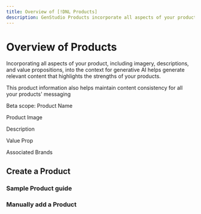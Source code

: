```yaml
---
title: Overview of [!DNL Products]
description: GenStudio Products incorporate all aspects of your product—imagery, descriptions, and value propositions to create relevant content that highlights product strengths and maintains consistency in product messaging.
---
```


# Overview of Products

Incorporating all aspects of your product, including imagery, descriptions, and value propositions, into the context for generative AI helps generate relevant content that highlights the strengths of your products.​


This product information also helps maintain content consistency for all your products' messaging​

Beta scope: Product Name​

Product Image​

Description​

Value Prop​

Associated Brands​

## Create a Product

### Sample Product guide

### Manually add a Product
